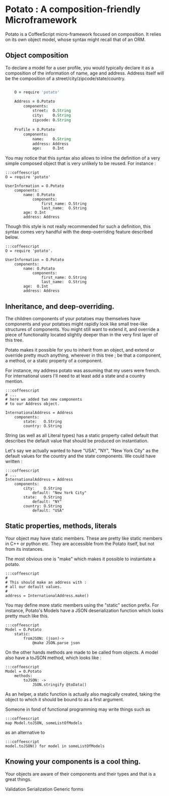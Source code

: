 Potato : A composition-friendly Microframework
=================================================

Potato is a CoffeeScript micro-framework focused
on composition. It relies on its own object model, whose syntax might recall that of an ORM.


Object composition
-------------------------------------------------

To declare a model for a user profile, you would typically declare it as a composition of the information of name, age and address. Address itself will be the composition of a street/city/zipcode/state/country.


```CoffeeScript

    O = require 'potato'

    Address = O.Potato
        components:
            street:  O.String
            city:    O.String
            zipcode: O.String
    
    Profile = O.Potato
        components:
            name:    O.String
            address: Address
            age:     O.Int
```

You may notice that this syntax also allows to inline the definition of a very simple composed object that is very unlikely to be reused. For instance :

    :::coffeescript
    O = require 'potato'

    UserInformation = O.Potato
        components:
            name: O.Potato
                components:
                    first_name: O.String
                    last_name:  O.String
            age: O.Int
            address: Address

Though this style is not really recommended for such a definition, this syntax comes very handful with the
deep-overriding feature described below.

    :::coffeescript
    O = require 'potato'.

    UserInformation = O.Potato
        components:
            name: O.Potato
                components:
                    first_name: O.String
                    last_name:  O.String
            age:  O.Int
            address: Address



Inheritance, and deep-overriding.
--------------------------------------------------
 
 The children components of your potatoes may themselves have components and your potatoes might rapidly look like small tree-like structures of components. You might still want to extend it, and override a piece of functionality located slightly deeper than in the very first layer of this tree.

Potato makes it possible for you to inherit from an object, and extend or override pretty much anything, wherever in this tree ; be that a component, a method, or a static property of a component.

For instance, my address potato was assuming that my users were french. For international users I'll need
to at least add a state and a country mention.

    :::coffeescript       
    # ...
    # here we added two new components
    # to our Address object.

    InternationalAddress = Address
        components:
            state:   O.String
            country: O.String

String (as well as all Literal types) has a static property called default that describes the default value
that should be produced on instantiation.

Let's say we actually wanted to have "USA", "NY", "New York City" as the default values for the country and the state components. We could have written :

    :::coffeescript
    # ...
    InternationalAddress = Address
        components:
            city:    O.String
                default: "New York City"
            state:   O.String
                default: "NY"
            country: O.String
                default: "USA"



Static properties, methods, literals
--------------------------------------------------

Your object may have static members. These are pretty like static members in C++ or python etc. They are accessible from the Potato itself, but not from its instances.

The most obvious one is "make" which makes it possible to instantiate a potato.

    :::coffeescript
    #
    # This should make an address with : 
    # all our default values.
    #
    address = InternationalAddress.make()


You may define more static members using the 
"static" section prefix. For instance, Potato's Models have a JSON deserialization function which looks pretty much like this. 
    
    :::coffeescript
    Model = O.Potato
        static:
            fromJSON: (json)->
                @make JSON.parse json

On the other hands methods are made to be called from 
objects.
A model also have a toJSON method, which looks like :

    :::coffeescript
    Model = O.Potato
        methods:
            toJSON: ->
                JSON.stringify @toData()

As an helper, a static function is actually also magically created, taking the object to which it should be bound to as a first argument.

Someone in fond of functional programming may write things such as 
    
    :::coffeescript
    map Model.toJSON, someListOfModels

as an alternative to
    
    :::coffeescript
    model.toJSON() for model in someListOfModels




Knowing your components is a cool thing.
--------------------------------------------------

Your objects are aware of their components and their types and that is a great things.

Validation
Serialization
Generic forms